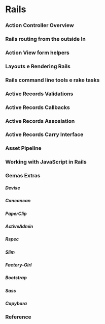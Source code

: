 # Rails


### Action Controller Overview
### Rails routing from the outside In
### Action View form helpers
### Layouts e Rendering Rails
### Rails command line tools e rake tasks	
### Active Records Validations
### Active Records Callbacks
### Active Records Assosiation
### Active Records Carry Interface
### Asset Pipeline
### Working with JavaScript in Rails

### Gemas Extras
	
##### Devise
##### Cancancan
##### PaperClip
##### ActiveAdmin
##### Rspec
##### Slim
##### Factory-Girl
##### Bootstrap
##### Sass
##### Capybara

### Reference